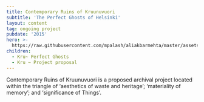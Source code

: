 ```yaml
---
title: Contemporary Ruins of Kruunuvuori
subtitle: 'The Perfect Ghosts of Helsinki'
layout: content
tag: ongoing project
pubdate: '2015'
hero: >-
  https://raw.githubusercontent.com/mpalash/aliakbarmehta/master/assets/img/symbiosis-image.jpg
children:
  - Kru~ Perfect Ghosts
  - Kru ~ Project proposal
---
```

Contemporary Ruins of Kruunuvuori is a proposed archival project located within the triangle of ‘aesthetics of waste and heritage’; ‘materiality of memory’; and ‘significance of Things’.
